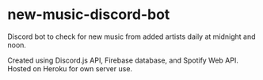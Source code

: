 # new-music-discord-bot
Discord bot to check for new music from added artists daily at midnight and noon.
 
Created using Discord.js API, Firebase database, and Spotify Web API. Hosted on Heroku for own server use.
